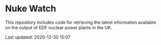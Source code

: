 # Nuke Watch

This repository includes code for retrieving the latest information available on the output of EDF nuclear power plants in the UK.

Last updated: 2020-12-30 15:07